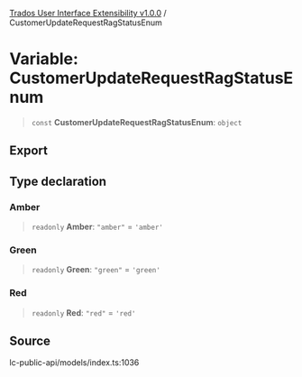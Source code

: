 [Trados User Interface Extensibility v1.0.0](../wiki/globals) / CustomerUpdateRequestRagStatusEnum

# Variable: CustomerUpdateRequestRagStatusEnum

> `const` **CustomerUpdateRequestRagStatusEnum**: `object`

## Export

## Type declaration

### Amber

> `readonly` **Amber**: `"amber"` = `'amber'`

### Green

> `readonly` **Green**: `"green"` = `'green'`

### Red

> `readonly` **Red**: `"red"` = `'red'`

## Source

lc-public-api/models/index.ts:1036
